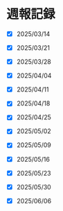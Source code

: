 # 週報記録


- [x] 2025/03/14

- [x] 2025/03/21

- [x] 2025/03/28

- [x] 2025/04/04

- [x] 2025/04/11

- [x] 2025/04/18

- [x] 2025/04/25

- [x] 2025/05/02

- [x] 2025/05/09

- [x] 2025/05/16

- [x] 2025/05/23

- [x] 2025/05/30

- [x] 2025/06/06
